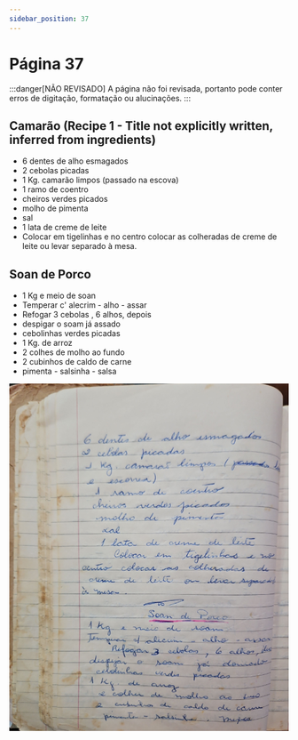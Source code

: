 ```yaml
---
sidebar_position: 37
---
```

# Página 37
:::danger[NÃO REVISADO]
A página não foi revisada, portanto pode conter erros de digitação, formatação ou alucinações.
:::
## Camarão (Recipe 1 - Title not explicitly written, inferred from ingredients)

- 6 dentes de alho esmagados
- 2 cebolas picadas
- 1 Kg. camarão limpos (passado na escova)
- 1 ramo de coentro
- cheiros verdes picados
- molho de pimenta
- sal
- 1 lata de creme de leite
- Colocar em tigelinhas e no centro colocar as colheradas de creme de leite ou levar separado à mesa.

## Soan de Porco

- 1 Kg e meio de soan
- Temperar c' alecrim - alho - assar
- Refogar 3 cebolas , 6 alhos, depois
- despigar o soam já assado
- cebolinhas verdes picadas
- 1 Kg. de arroz
- 2 colhes de molho ao fundo
- 2 cubinhos de caldo de carne
- pimenta - salsinha - salsa

![imagem base](./images/page_37.png)
